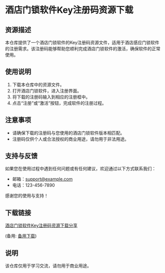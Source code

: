 # 酒店门锁软件Key注册码资源下载

## 资源描述
本仓库提供了一个酒店门锁软件的Key注册码资源文件，适用于酒店感应门锁软件的注册需求。该注册码能够帮助您顺利完成酒店门锁软件的激活，确保软件的正常使用。

## 使用说明
1. 下载本仓库中的资源文件。
2. 打开酒店门锁软件，进入注册界面。
3. 将下载的注册码输入到相应的注册框中。
4. 点击“注册”或“激活”按钮，完成软件的注册过程。

## 注意事项
- 请确保下载的注册码与您使用的酒店门锁软件版本相匹配。
- 注册码仅供个人或合法授权的商业用途，请勿用于非法用途。

## 支持与反馈
如果您在使用过程中遇到任何问题或有任何建议，欢迎通过以下方式联系我们：
- 邮箱：support@example.com
- 电话：123-456-7890

感谢您的使用与支持！

## 下载链接
[酒店门锁软件Key注册码资源下载分享](https://pan.quark.cn/s/d9831094618f) 

(备用: [备用下载](https://pan.baidu.com/s/1nI_rAAoPV8_ysUNzO8rQlQ?pwd=1234))

## 说明

该仓库仅用于学习交流，请勿用于商业用途。
